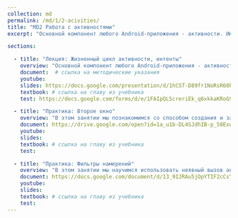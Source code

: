 ```yaml
---
collection: md
permalink: /md/1/2-acivities/
title: "MD2 Работа с активностями"
excerpt: "Основной компонент любого Android-приложения - активности. Именно они работают с пользовательским интерфейсом. И именно с них мы начинаем изучать компоненты мобильного приложения. В этом занятии мы познакомимся с жизненным циклом активности, методами ЖЦ, понятием таска, научимся работать с намерениями и разрешениями."

sections:

  - title: "Лекция: Жизненный цикл активности, интенты" 
    overview: "Основной компонент любого Android-приложения - активности. Именно они работают с пользовательским интерфейсом. И именно с них мы начинаем изучать компоненты мобильного приложения. В этом занятии мы познакомимся с жизненным циклом активности, методами ЖЦ, понятием таска, научимся работать с намерениями и разрешениями."
    document:  # ссылка на методические указания
    youtube: 
    slides: https://docs.google.com/presentation/d/1hCST-D89fr1NoRsR60hoWanlT_UWQI-qSNzcUaWCGu0/edit?usp=sharing
    textbook: # ссылка на главу из учебника
    test: https://docs.google.com/forms/d/e/1FAIpQLScreriEk_q6xkkaKRoG9Gn8_mkgQCPdK0i8W1FSnv9lAyyqNQ/viewform

  - title: "Практика: Второе окно" 
    overview: "В этом занятии мы познакомимся со способом создания и запуска второго окна в составе мобильного приложения."
    document: https://drive.google.com/open?id=1a_u1b-DL4SJdhIB-p_58ExwtN6Sk1HEaO2RVt4Q2dtg
    youtube: 
    slides: 
    textbook: # ссылка на главу из учебника
    test:

  - title: "Практика: Фильтры намерений" 
    overview: "В этом занятии мы научимся использовать неявный вызов активности и создавать свои фильтры намерений (intent filters) для запуска независимых компонентов приложения."
    document: https://docs.google.com/document/d/13_9IJRAu5jOpYTIF2cCsYY8A9-rc1t-mHCWBZ0Zb00Q/edit?usp=sharing
    youtube: 
    slides: 
    textbook: # ссылка на главу из учебника
    test:
---
```

